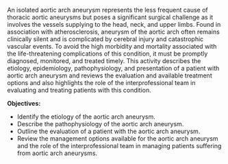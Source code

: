 An isolated aortic arch aneurysm represents the less frequent cause of thoracic aortic aneurysms but poses a significant surgical challenge as it involves the vessels supplying to the head, neck, and upper limbs. Found in association with atherosclerosis, aneurysm of the aortic arch often remains clinically silent and is complicated by cerebral injury and catastrophic vascular events. To avoid the high morbidity and mortality associated with the life-threatening complications of this condition, it must be promptly diagnosed, monitored, and treated timely. This activity describes the etiology, epidemiology, pathophysiology, and presentation of a patient with aortic arch aneurysm and reviews the evaluation and available treatment options and also highlights the role of the interprofessional team in evaluating and treating patients with this condition.

**Objectives:**
- Identify the etiology of the aortic arch aneurysm.
- Describe the pathophysiology of the aortic arch aneurysm.
- Outline the evaluation of a patient with the aortic arch aneurysm.
- Review the management options available for the aortic arch aneurysm and the role of the interprofessional team in managing patients suffering from aortic arch aneurysms.